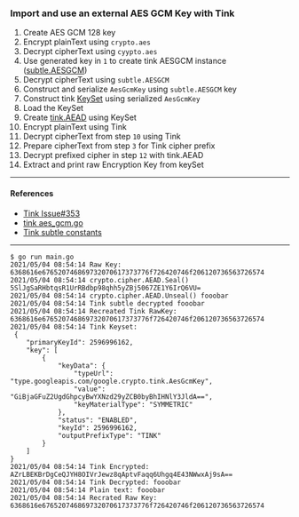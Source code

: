 ### Import and use an external AES GCM Key with Tink

1. Create AES GCM 128 key
2. Encrypt plainText using `crypto.aes`
3. Decrypt cipherText using `cyypto.aes`
4. Use generated key in `1` to create tink AESGCM instance ([subtle.AESGCM](https://pkg.go.dev/github.com/google/tink/go/subtle))
5. Decrypt cipherText using `subtle.AESGCM`
6. Construct and serialize `AesGcmKey` using `subtle.AESGCM` key
7. Construct tink [KeySet](https://pkg.go.dev/github.com/google/tink/go/keyset) using serialized `AesGcmKey`
8. Load the KeySet
9. Create [tink.AEAD](https://pkg.go.dev/github.com/google/tink/go/aead) using KeySet
10. Encrypt plainText using Tink
11. Decrypt cipherText from step `10` using Tink
12. Prepare cipherText from step `3` for Tink cipher prefix
13. Decrypt prefixed cipher in step `12` with tink.AEAD
14. Extract and print raw Encryption Key from keySet

---

#### References

* [Tink Issue#353](https://github.com/google/tink/issues/353)
* [tink aes_gcm.go](https://github.com/google/tink/blob/master/go/aead/subtle/aes_gcm.go)
* [Tink subtle constants](https://pkg.go.dev/github.com/mightyguava/tink/go/subtle/aead#pkg-constants)


---

```log
$ go run main.go 
2021/05/04 08:54:14 Raw Key: 6368616e676520746869732070617373776f726420746f206120736563726574
2021/05/04 08:54:14 crypto.cipher.AEAD.Seal() 5SlJgSaRHbtqsR1UrRBdbp98qhh5yZBj5067ZE1Y6IrQ6VU=
2021/05/04 08:54:14 crypto.cipher.AEAD.Unseal() fooobar
2021/05/04 08:54:14 Tink subtle decrypted fooobar
2021/05/04 08:54:14 Recreated Tink RawKey: 6368616e676520746869732070617373776f726420746f206120736563726574
2021/05/04 08:54:14 Tink Keyset:
 {
	"primaryKeyId": 2596996162,
	"key": [
		{
			"keyData": {
				"typeUrl": "type.googleapis.com/google.crypto.tink.AesGcmKey",
				"value": "GiBjaGFuZ2UgdGhpcyBwYXNzd29yZCB0byBhIHNlY3JldA==",
				"keyMaterialType": "SYMMETRIC"
			},
			"status": "ENABLED",
			"keyId": 2596996162,
			"outputPrefixType": "TINK"
		}
	]
}
2021/05/04 08:54:14 Tink Encrypted: AZrLBEKBrDgCeQJYH8OIVrJewz8qAptvFaqq6Uhgq4E43NWwxAj9sA==
2021/05/04 08:54:14 Tink Decrypted: fooobar
2021/05/04 08:54:14 Plain text: fooobar
2021/05/04 08:54:14 Recrated Raw Key: 6368616e676520746869732070617373776f726420746f206120736563726574
```